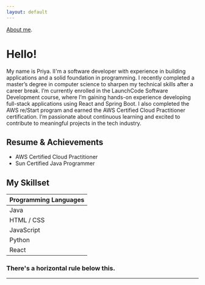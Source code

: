```yaml
---
layout: default
---
```


[About me](./aboutme.html).

# Hello!

My name is Priya. II'm a software developer with experience in building applications and a solid foundation in programming. 
I recently completed a master’s degree in computer science to sharpen my technical skills after a career break.
I’m currently enrolled in the LaunchCode Software Development course, where I’m gaining hands-on experience developing full-stack applications using React and Spring Boot. 
I also completed the AWS re/Start program and earned the AWS Certified Cloud Practitioner certification.
I’m passionate about continuous learning and excited to contribute to meaningful projects in the tech industry.

## Resume & Achievements

*   AWS Certified Cloud Practitioner
*   Sun Certified Java Programmer


## My Skillset

| Programming Languages |        
|:----------------------|
| Java                  | 
| HTML / CSS            |
| JavaScript            | 
| Python                |
| React                 |

### There's a horizontal rule below this.

* * *


 
